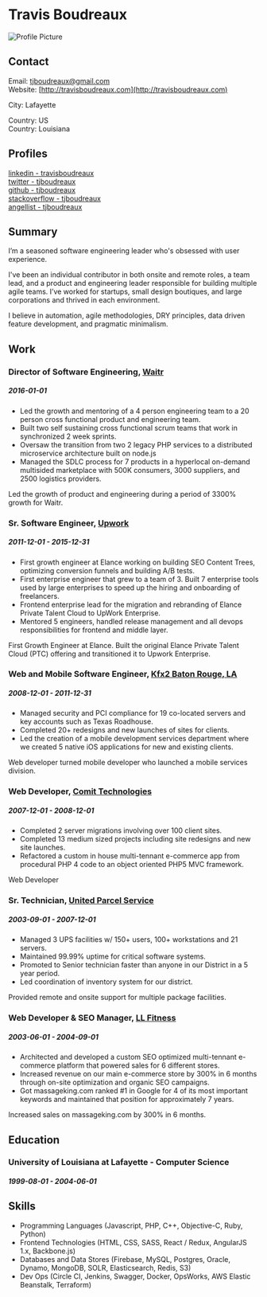 
# Travis Boudreaux

![Profile Picture](https://pbs.twimg.com/profile_images/373558347/tjboudreaux_400x400.jpg)

## Contact

Email: [tjboudreaux@gmail.com](mailto:tjboudreaux@gmail.com)  
Website: [http://travisboudreaux.com](http://travisboudreaux.com)  


City: Lafayette  

Country: US  
Country: Louisiana  

## Profiles

[linkedin - travisboudreaux](https://www.linkedin.com/in/travisboudreaux/)  
[twitter - tjboudreaux](http://twitter.com/tjboudreaux)  
[github - tjboudreaux](http://github.com/tjboudreaux)  
[stackoverflow - tjboudreaux](https://stackoverflow.com/users/55954/travis)  
[angellist - tjboudreaux](https://angel.co/travis-boudreaux)  

## Summary

I’m a seasoned software engineering leader who&#x27;s obsessed with user experience. 
 
I&#x27;ve been an individual contributor in both onsite and remote roles, a team lead, and a product and engineering leader responsible for building multiple agile teams. I’ve worked for startups, small design boutiques, and large corporations and thrived in each environment. 
 
I believe in automation, agile methodologies, DRY principles, data driven feature development, and pragmatic minimalism.

## Work

### Director of Software Engineering, [Waitr](https://waitrapp.com)
##### 2016-01-01 

* Led the growth and mentoring of a 4 person engineering team to a 20 person cross functional product and engineering team.
* Built two self sustaining cross functional scrum teams that work in synchronized 2 week sprints.
* Oversaw the transition from two 2 legacy PHP services to a distributed microservice architecture built on node.js
* Managed the SDLC process for 7 products in a hyperlocal on-demand multisided marketplace with 500K consumers, 3000 suppliers, and 2500 logistics providers.

Led the growth of product and engineering during a period of 3300% growth for Waitr.

### Sr. Software Engineer, [Upwork](https://www.upwork.com/enterprise/)
##### 2011-12-01 - 2015-12-31

* First growth engineer at Elance working on building SEO Content Trees, optimizing conversion funnels and building A/B tests.
* First enterprise engineer that grew to a team of 3. Built 7 enterprise tools used by large enterprises to speed up the hiring and onboarding of freelancers.
* Frontend enterprise lead for the migration and rebranding of Elance Private Talent Cloud to UpWork Enterprise.
* Mentored 5 engineers, handled release management and all devops responsibilities for frontend and middle layer.

First Growth Engineer at Elance. Built the original Elance Private Talent Cloud (PTC) offering and transitioned it to Upwork Enterprise.

### Web and Mobile Software Engineer, [Kfx2 Baton Rouge, LA](http://www.kfx2.com/)
##### 2008-12-01 - 2011-12-31

* Managed security and PCI compliance for 19 co-located servers and key accounts such as Texas Roadhouse.
* Completed 20+ redesigns and new launches of sites for clients.
* Led the creation of a mobile development services department where we created 5 native iOS applications for new and existing clients.

Web developer turned mobile developer who launched a mobile services division.

### Web Developer, [Comit Technologies](https://www.comitdevelopers.com)
##### 2007-12-01 - 2008-12-01

* Completed 2 server migrations involving over 100 client sites.
* Completed 13 medium sized projects including site redesigns and new site launches.
* Refactored a custom in house multi-tennant e-commerce app from procedural PHP 4 code to an object oriented PHP5 MVC framework.

Web Developer

### Sr. Technician, [United Parcel Service](https://www.ups.com/us/en/Home.page)
##### 2003-09-01 - 2007-12-01

* Managed 3 UPS facilities w/ 150+ users, 100+ workstations and 21 servers.
* Maintained 99.99% uptime for critical software systems.
* Promoted to Senior technician faster than anyone in our District in a 5 year period.
* Led coordination of inventory system for our district.

Provided remote and onsite support for multiple package facilities.

### Web Developer &amp; SEO Manager, [LL Fitness](https://www.massageking.com/)
##### 2003-06-01 - 2004-09-01

* Architected and developed a custom SEO optimized multi-tennant e-commerce platform that powered sales for 6 different stores.
* Increased revenue on our main e-commerce store by 300% in 6 months through on-site optimization and organic SEO campaigns.
* Got massageking.com ranked #1 in Google for 4 of its most important keywords and maintained that position for approximately 7 years.

Increased sales on massageking.com by 300% in 6 months.



## Education

### University of Louisiana at Lafayette - Computer Science
##### 1999-08-01 - 2004-06-01





## Skills

* Programming Languages (Javascript, PHP, C++, Objective-C, Ruby, Python)
* Frontend Technologies (HTML, CSS, SASS, React / Redux, AngularJS 1.x, Backbone.js)
* Databases and Data Stores (Firebase, MySQL, Postgres, Oracle, Dynamo, MongoDB, SOLR, Elasticsearch, Redis, S3)
* Dev Ops (Circle CI, Jenkins, Swagger, Docker, OpsWorks, AWS Elastic Beanstalk, Terraform)



